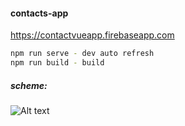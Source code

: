 #### contacts-app
https://contactvueapp.firebaseapp.com
```sh
npm run serve - dev auto refresh
npm run build - build
```
##### scheme:
![Alt text](src/assets/scheme.jpg?raw=true "scheme")

